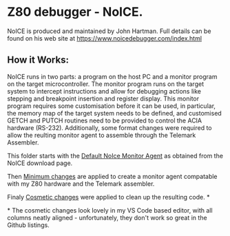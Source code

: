 <h1>Z80 debugger - NoICE.</h1>

NoICE is produced and maintained by John Hartman. Full details can be found on his web site at https://www.noicedebugger.com/index.html

<h2>How it Works:</h2>
<p>NoICE runs in two parts: a program on the host PC and a monitor program on the target microcontroller. The monitor program runs on the target system to
intercept instructions and allow for debugging actions like stepping and breakpoint insertion and register display.
This monitor program requires some customisation before it can be used, in particular, the memory map of the target system needs to be defined, and customised GETCH and PUTCH
routines need to be provided to control the ACIA hardware (RS-232).
Additionally, some format changes were required to allow the reulting monitor agent to assemble through the Telemark Assembler.</p>
<p>

This folder starts with the 
[Default NoIce Monitor Agent](https://github.com/oddwires/8-Bit-Systems/blob/9ceb676996fe873981be03973ea686bb2531277b/Z80/NoICE/Monz80.asm)
as obtained from the NoICE download page.

Then [Minimum changes](https://github.com/oddwires/8-Bit-Systems/commit/961c3db7079678fbee4d80518fa17ca49584dca4)
are applied to create a monitor agent compatable with my Z80 hardware and the Telemark assembler.

Finaly [Cosmetic changes](https://github.com/oddwires/8-Bit-Systems/commit/a3de44857b3467403254bd7cdfddcb15b4b24da8)
 were applied to clean up the resulting code. *</p>

\* The cosmetic changes look lovely in my VS Code based editor, with all columns neatly aligned - unfortunately, they don't work so great in the Github listings.

